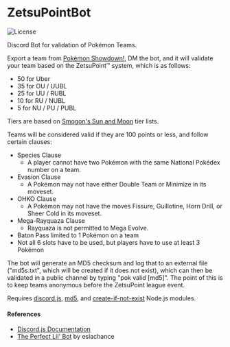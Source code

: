 # ZetsuPointBot
![License](https://img.shields.io/badge/License-GPLv3-blue.svg)

Discord Bot for validation of Pokémon Teams.

Export a team from [Pokémon Showdown!](https://play.Pokémonshowdown.com/teambuilder), DM the bot, and it will validate your team based on the ZetsuPoint™ system, which is as follows:

- 50 for Uber
- 35 for OU / UUBL
- 25 for UU / RUBL
- 10 for RU / NUBL
- 5 for NU / PU / PUBL

Tiers are based on [Smogon's Sun and Moon](https://www.smogon.com/dex/sm/Pokémon/) tier lists.

Teams will be considered valid if they are 100 points or less, and follow certain clauses:
- Species Clause
    - A player cannot have two Pokémon with the same National Pokédex number on a team.
- Evasion Clause
    - A Pokémon may not have either Double Team or Minimize in its moveset.
- OHKO Clause
    - A Pokémon may not have the moves Fissure, Guillotine, Horn Drill, or Sheer Cold in its moveset.
- Mega-Rayquaza Clause
    - Rayquaza is not permitted to Mega Evolve.
- Baton Pass limited to 1 Pokémon on a team
- Not all 6 slots have to be used, but players have to use at least 3 Pokémon

The bot will generate an MD5 checksum and log that to an external file ("md5s.txt", which will be created if it does not exist), which can then be validated in a public channel by typing "pok valid \[md5]". The point of this is to keep teams anonymous before the ZetsuPoint league event.

Requires [discord.js](https://www.npmjs.com/package/discord.js), [md5](https://www.npmjs.com/package/md5), and [create-if-not-exist](https://www.npmjs.com/package/create-if-not-exist) Node.js modules.

  #### References
  * [Discord.js Documentation](https://discord.js.org/#/docs/main/stable/general/welcome)
  * [The Perfect Lil' Bot](https://gist.github.com/eslachance/3349734a98d30011bb202f47342601d3) by eslachance
